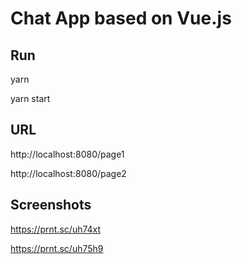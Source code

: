# Chat App based on Vue.js
## Run
yarn

yarn start

## URL
http://localhost:8080/page1

http://localhost:8080/page2


## Screenshots
https://prnt.sc/uh74xt

https://prnt.sc/uh75h9
